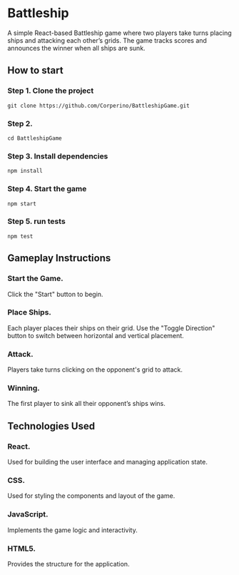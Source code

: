 # Battleship
A simple React-based Battleship game where two players take turns placing ships and attacking each other’s grids. The game tracks scores and announces the winner when all ships are sunk.

## How to start

### Step 1. Clone the project
```
git clone https://github.com/Corperino/BattleshipGame.git  
```
### Step 2. 
```
cd BattleshipGame
```
### Step 3. Install dependencies
```
npm install
```
### Step 4. Start the game
```
npm start
```
### Step 5. run tests
```
npm test
```
## Gameplay Instructions

### Start the Game.
Click the "Start" button to begin.

### Place Ships.
Each player places their ships on their grid. Use the "Toggle Direction" button to switch between horizontal and vertical placement.

### Attack.
Players take turns clicking on the opponent's grid to attack.

### Winning.
The first player to sink all their opponent’s ships wins.

## Technologies Used
### React.
Used for building the user interface and managing application state.
### CSS. 
Used for styling the components and layout of the game.
### JavaScript. 
Implements the game logic and interactivity.
### HTML5.
Provides the structure for the application. 
